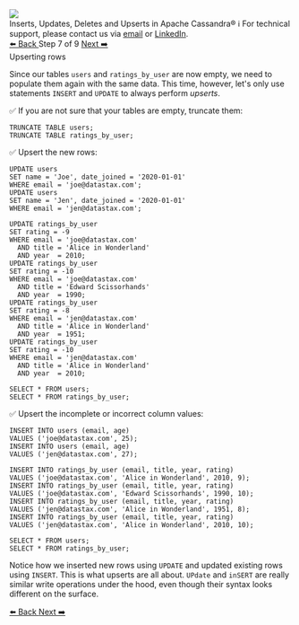 <!-- TOP -->
<div class="top">
  <img class="scenario-academy-logo" src="https://datastax-academy.github.io/katapod-shared-assets/images/ds-academy-2023.svg" />
  <div class="scenario-title-section">
    <span class="scenario-title">Inserts, Updates, Deletes and Upserts in Apache Cassandra®</span>
    <span class="scenario-subtitle">ℹ️ For technical support, please contact us via <a href="mailto:aleksandr.volochnev@datastax.com">email</a> or <a href="https://dtsx.io/aleks">LinkedIn</a>.</span>
  </div>
</div>

<!-- NAVIGATION -->
<div id="navigation-top" class="navigation-top">
 <a href='command:katapod.loadPage?[{"step":"step6-cassandra"}]'
   class="btn btn-dark navigation-top-left">⬅️ Back
 </a>
<span class="step-count"> Step 7 of 9</span>
 <a href='command:katapod.loadPage?[{"step":"step8-cassandra"}]'
    class="btn btn-dark navigation-top-right">Next ➡️
  </a>
</div>

<!-- CONTENT -->

<div class="step-title">Upserting rows</div>

Since our tables `users` and `ratings_by_user` are now empty, we need to populate them again 
with the same data. This time, however, let's only use statements `INSERT` and `UPDATE` to always perform *upserts*.

✅ If you are not sure that your tables are empty, truncate them:
```
TRUNCATE TABLE users;
TRUNCATE TABLE ratings_by_user;
```

✅ Upsert the new rows:
```
UPDATE users 
SET name = 'Joe', date_joined = '2020-01-01'
WHERE email = 'joe@datastax.com';
UPDATE users 
SET name = 'Jen', date_joined = '2020-01-01'
WHERE email = 'jen@datastax.com';

UPDATE ratings_by_user 
SET rating = -9
WHERE email = 'joe@datastax.com'
  AND title = 'Alice in Wonderland'
  AND year  = 2010;
UPDATE ratings_by_user 
SET rating = -10
WHERE email = 'joe@datastax.com'
  AND title = 'Edward Scissorhands'
  AND year  = 1990;
UPDATE ratings_by_user 
SET rating = -8
WHERE email = 'jen@datastax.com'
  AND title = 'Alice in Wonderland'
  AND year  = 1951;
UPDATE ratings_by_user 
SET rating = -10
WHERE email = 'jen@datastax.com'
  AND title = 'Alice in Wonderland'
  AND year  = 2010;
  
SELECT * FROM users;
SELECT * FROM ratings_by_user;  
```

✅ Upsert the incomplete or incorrect column values:
```
INSERT INTO users (email, age) 
VALUES ('joe@datastax.com', 25);
INSERT INTO users (email, age) 
VALUES ('jen@datastax.com', 27);

INSERT INTO ratings_by_user (email, title, year, rating) 
VALUES ('joe@datastax.com', 'Alice in Wonderland', 2010, 9);
INSERT INTO ratings_by_user (email, title, year, rating)  
VALUES ('joe@datastax.com', 'Edward Scissorhands', 1990, 10);
INSERT INTO ratings_by_user (email, title, year, rating)  
VALUES ('jen@datastax.com', 'Alice in Wonderland', 1951, 8);
INSERT INTO ratings_by_user (email, title, year, rating) 
VALUES ('jen@datastax.com', 'Alice in Wonderland', 2010, 10);

SELECT * FROM users;
SELECT * FROM ratings_by_user;
```

Notice how we inserted new rows using `UPDATE` and updated existing rows using `INSERT`. 
This is what upserts are all about. `UPdate` and `inSERT` are really similar write operations 
under the hood, even though their syntax looks different on the surface.

<!-- NAVIGATION -->
<div id="navigation-bottom" class="navigation-bottom">
 <a href='command:katapod.loadPage?[{"step":"step6-cassandra"}]'
   class="btn btn-dark navigation-bottom-left">⬅️ Back
 </a>
 <a href='command:katapod.loadPage?[{"step":"step8-cassandra"}]'
    class="btn btn-dark navigation-bottom-right">Next ➡️
  </a>
</div>


